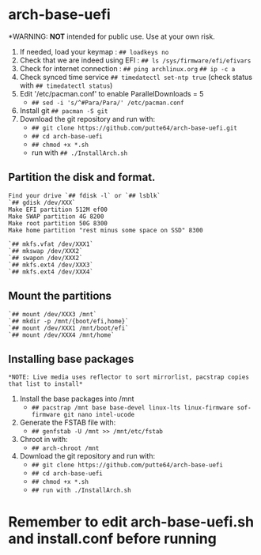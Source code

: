 # arch-base-uefi
*WARNING: **NOT** intended for public use. Use at your own risk.
1. If needed, load your keymap : `## loadkeys no`
2. Check that we are indeed using EFI : `## ls /sys/firmware/efi/efivars`
3. Check for internet connection : `## ping archlinux.org` `## ip -c a`
4. Check synced time service `## timedatectl set-ntp true` (check status with `## timedatectl status`)
5. Edit '/etc/pacman.conf' to enable ParallelDownloads = 5
   - `## sed -i 's/^#Para/Para/' /etc/pacman.conf`
6. Install git `## pacman -S git`
7. Download the git repository and run  with: 
   - `## git clone https://github.com/putte64/arch-base-uefi.git`
   - `## cd arch-base-uefi`
   - `## chmod +x *.sh`
   - run with `## ./InstallArch.sh`
## Partition the disk and format.
    Find your drive `## fdisk -l` or `## lsblk`
    `## gdisk /dev/XXX`
    Make EFI partition 512M ef00
    Make SWAP partition 4G 8200
    Make root partition 50G 8300
    Make home partition "rest minus some space on SSD" 8300
    
    `## mkfs.vfat /dev/XXX1`
    `## mkswap /dev/XXX2`
    `## swapon /dev/XXX2`
    `## mkfs.ext4 /dev/XXX3`
    `## mkfs.ext4 /dev/XXX4`
    
## Mount the partitions
    `## mount /dev/XXX3 /mnt`
    `## mkdir -p /mnt/{boot/efi,home}`
    `## mount /dev/XXX1 /mnt/boot/efi`
    `## mount /dev/XXX4 /mnt/home`

## Installing base packages
    *NOTE: Live media uses reflector to sort mirrorlist, pacstrap copies that list to install*
1. Install the base packages into /mnt
   - `## pacstrap /mnt base base-devel linux-lts linux-firmware sof-firmware git nano intel-ucode`
2. Generate the FSTAB file with: 
   - `## genfstab -U /mnt >> /mnt/etc/fstab`
3. Chroot in with: 
   - `## arch-chroot /mnt`
4. Download the git repository and run  with: 
   - `## git clone https://github.com/putte64/arch-base-uefi`
   - `## cd arch-base-uefi`
   - `## chmod +x *.sh`
   - `## run with ./InstallArch.sh`

# Remember to edit arch-base-uefi.sh and install.conf before running
